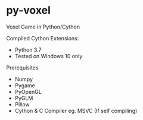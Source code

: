 # py-voxel
Voxel Game in Python/Cython

Compiled Cython Extensions:
  - Python 3.7
  - Tested on Windows 10 only
  
  Prerequisites
  - Numpy
  - Pygame
  - PyOpenGL
  - PyGLM
  - Pillow
  - Cython & C Compiler eg. MSVC (If self compiling)
  
